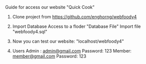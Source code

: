 Guide for access our website "Quick Cook"

1. Clone project from https://github.com/enghorng/webfoody4

2. Import Database 
    Access to a floder "Database File"
    Import file "webfoody4.sql"

3. Now you can test our website: "localhost/webfoody4"

4. Users
    Admin : admin@gmail.com     Password: 123
    Member: member@gmail.com    Password: 123
